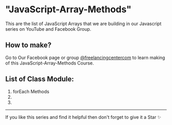 # "JavaScript-Array-Methods"

This are the list of JavaScript Arrays that we are building in our Javascript series on YouTube and Facebook Group.

## How to make?

Go to Our Facebook page or group [@freelancingcentercom](https://www.facebook.com/groups/freelancingcentercom) to learn making of this JavaScript-Array-Methods Course.


## List of Class Module:
1. forEach Methods
2. 
3. 
---
If you like this series and find it helpful then don't forget to give it a Star ✨

